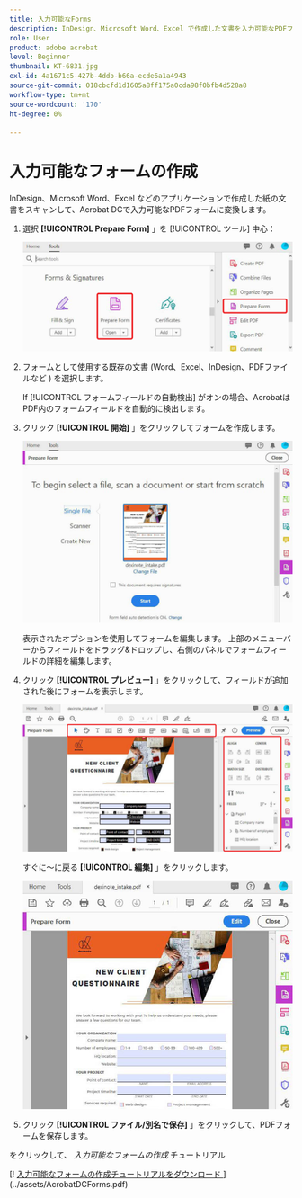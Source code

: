 ```yaml
---
title: 入力可能なForms
description: InDesign、Microsoft Word、Excel で作成した文書を入力可能なPDFフォームに
role: User
product: adobe acrobat
level: Beginner
thumbnail: KT-6831.jpg
exl-id: 4a1671c5-427b-4ddb-b66a-ecde6a1a4943
source-git-commit: 018cbcfd1d1605a8ff175a0cda98f0bfb4d528a8
workflow-type: tm+mt
source-wordcount: '170'
ht-degree: 0%

---
```


# 入力可能なフォームの作成

InDesign、Microsoft Word、Excel などのアプリケーションで作成した紙の文書をスキャンして、Acrobat DCで入力可能なPDFフォームに変換します。

1. 選択 **[!UICONTROL Prepare Form]** 」を [!UICONTROL ツール] 中心：

   ![フォームステップ 1](../assets/Form_1.png)

1. フォームとして使用する既存の文書 (Word、Excel、InDesign、PDFファイルなど ) を選択します。

   If [!UICONTROL フォームフィールドの自動検出] がオンの場合、AcrobatはPDF内のフォームフィールドを自動的に検出します。

1. クリック **[!UICONTROL 開始]** 」をクリックしてフォームを作成します。

   ![フォームステップ 2](../assets/Form_2.png)

   表示されたオプションを使用してフォームを編集します。 上部のメニューバーからフィールドをドラッグ&amp;ドロップし、右側のパネルでフォームフィールドの詳細を編集します。

1. クリック **[!UICONTROL プレビュー]** 」をクリックして、フィールドが追加された後にフォームを表示します。

   ![フォームステップ 3](../assets/Form_3.png)

   すぐに～に戻る **[!UICONTROL 編集]** 」をクリックします。

   ![フォームステップ 4](../assets/Form_4.png)

1. クリック **[!UICONTROL ファイル/別名で保存]** 」をクリックして、PDFフォームを保存します。

をクリックして、 *入力可能なフォームの作成* チュートリアル

[! [ 入力可能なフォームの作成チュートリアルをダウンロード ](../assets/acrobat_PDF_96.png)](../assets/AcrobatDCForms.pdf)
